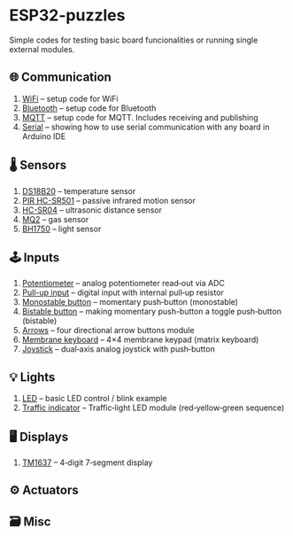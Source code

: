 # ESP32-puzzles
Simple codes for testing basic board funcionalities or running single external modules.

## 🌐 Communication

1. [WiFi](communication/1_WiFi) – setup code for WiFi
2. [Bluetooth](communication/2_Bluetooth) – setup code for Bluetooth  
3. [MQTT](communication/3_MQTT) – setup code for MQTT. Includes receiving and publishing
4. [Serial](communication/4_Serial) – showing how to use serial communication with any board in Arduino IDE

## 🌡️ Sensors

1. [DS18B20](sensors/1_DS18B20_temperature_sensor) – temperature sensor
2. [PIR HC-SR501](sensors/2_PIR_HC-SR501_motion_sensor) – passive infrared motion sensor
3. [HC-SR04](sensors/3_HC-SR04_distance_sensor) – ultrasonic distance sensor
4. [MQ2](sensors/4_MQ2_gas_sensor) – gas sensor
5. [BH1750](sensors/5_BH1750_light_sensor) – light sensor

## 🕹️ Inputs

1. [Potentiometer](inputs/1_Potentiometer) – analog potentiometer read‑out via ADC
2. [Pull-up input](inputs/2_Pull_up_input) – digital input with internal pull‑up resistor
3. [Monostable button](inputs/3_Monostable_button) – momentary push‑button (monostable)
4. [Bistable button](inputs/4_Bistable_button) – making momentary push-button a toggle push‑button (bistable)
5. [Arrows](inputs/5_Arrows) – four directional arrow buttons module
6. [Membrane keyboard](inputs/6_Membrane_keyboard) – 4×4 membrane keypad (matrix keyboard)
7. [Joystick](inputs/7_Joystick) – dual‑axis analog joystick with push‑button

## 💡 Lights

1. [LED](lights/1_LED) – basic LED control / blink example
2. [Traffic indicator](lights/2_Traffic-indicator) – Traffic‑light LED module (red‑yellow‑green sequence)

## 🖥️ Displays

1. [TM1637](displays/1_TM1637) – 4‑digit 7‑segment display

## ⚙️ Actuators
## 🗃️ Misc
